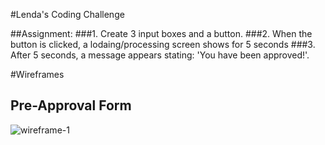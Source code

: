 #Lenda's Coding Challenge

##Assignment:
###1. Create 3 input boxes and a button.
###2. When the button is clicked, a lodaing/processing screen shows for 5 seconds
###3. After 5 seconds, a message appears stating: 'You have been approved!'.

#Wireframes

## Pre-Approval Form
![wireframe-1]

[wireframe-1]: ./wireframe_1.jpeg
